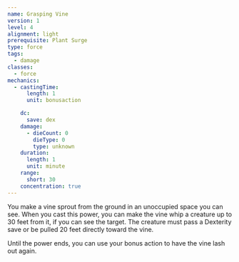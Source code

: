 ```yaml
---
name: Grasping Vine
version: 1
level: 4
alignment: light
prerequisite: Plant Surge
type: force
tags:
  - damage
classes:
  - force
mechanics:
  - castingTime:
      length: 1
      unit: bonusaction

    dc:
      save: dex
    damage:
      - dieCount: 0
        dieType: 0
        type: unknown
    duration:
      length: 1
      unit: minute
    range:
      short: 30
    concentration: true
---
```

You make a vine sprout from the ground in an unoccupied space you can see. When you cast this power, you can make the vine whip a creature up to 30 feet from it, if you can see the target. The creature must pass a Dexterity save or be pulled 20 feet directly toward the vine.

Until the power ends, you can use your bonus action to have the vine lash out again.
    
